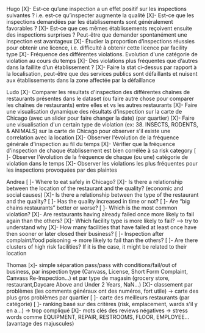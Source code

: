 Hugo
[X]- Est-ce qu’une inspection a un effet positif sur les inspections suivantes ? i.e. est-ce qu’inspecter augmente la qualité
[X]- Est-ce que les inspections demandées par les établissements sont généralement favorables ?
[X]- Est-ce que ces mêmes établissements reçoivent ensuite des inspections surprises ? Peut-être que demander spontanément une inspection est avantageux
[X]- Étudier la proportion d’inspections réussies pour obtenir une licence, i.e. difficulté à obtenir cette licence par facility type
[X]- Fréquence des différentes violations. Evolution d'une catégorie de violation au cours du temps
[X]- Des violations plus fréquentes que d’autres dans la faillite d’un établissement ?
[X]- Faire la stat ci-dessus par rapport à la localisation, peut-être que des services publics sont défaillants et nuisent aux établissements dans la zone affectée par la défaillance

Ludo
[X]- Comparer les résultats d'inspection des différentes chaînes de restaurants présentes dans le dataset (ou faire autre chose pour comparer les chaînes de restaurants) entre elles et vs les autres restaurants
[X]- Faire une visualisation dynamique des résultats d'inspection sur la carte de Chicago (avec un slider pour faire changer la date) (par quartier)
[X]- Faire une visualisation d'un certain type de violation (ex: 38. INSECTS, RODENTS, & ANIMALS) sur la carte de Chicago pour observer s'il existe une correlation avec la location
[X]- Observer l'évolution de la fréquence générale d'inspection au fil du temps
[X]- Vérifier que la fréquence d'inspection de chaque établissement est bien corrélée à sa risk category
[ ]- Observer l'évolution de la fréquence de chaque (ou une) catégorie de violation dans le temps
[X]- Observer les violations les plus fréquentes pour les inspections provoquées par des plaintes

Andrea
[ ]- Where to eat safely in Chicago?
[X]- Is there a relationship between the location of the restaurant and the quality? (economic and social causes)
[X]- Is there a relationship between the type of the restaurant and the quality?
[ ]- Has the quality increased in time or not? 
[ ]- Are “big chains restaurants” better or worse?
[ ]- Which is the most common violation?
[X]- Are restaurants having already failed once more likely to fail again than the others?
[X]- Which facility type is more likely to fail? —> try to understand why
[X]- How many facilities that have failed at least once have then sooner or later closed their business?
[ ]- Inspection after complaint/food poisoning -> more likely to fail than the others?
[ ]- Are there clusters of high risk facilities? If it is the case, it might be related to their location

Thomas
[x]- simple séparation pass/pass with conditions/fail/out of business, par inspection type (Canvass, License, Short Form Complaint, Canvass Re-Inspection...) et par type de magasin (grocery store, restaurant,Daycare Above and Under 2 Years, NaN...)
[X]- classement par problèmes (les comments généraux ont des numéros, fort utile) -> carte des plus gros problèmes par quartier
[ ]- carte des meilleurs restaurants (par catégorie)
[ ]- ranking basé sur des critères (risk, emplacement, wards s'il y en a...) -> trop compliqué
[X]- mots clés des reviews négatives -> stress words comme EQUIPMENT, REPAIR, RESTROOMS, FLOOR, EMPLOYEE... (avantage des majuscules)
